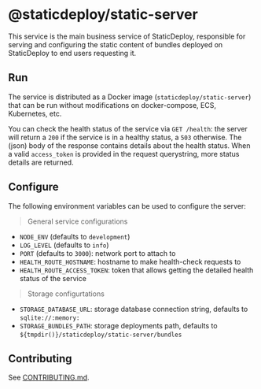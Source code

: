 # @staticdeploy/static-server

This service is the main business service of StaticDeploy, responsible for
serving and configuring the static content of bundles deployed on StaticDeploy
to end users requesting it.

## Run

The service is distributed as a Docker image (`staticdeploy/static-server`) that
can be run without modifications on docker-compose, ECS, Kubernetes, etc.

You can check the health status of the service via `GET /health`: the server
will return a `200` if the service is in a healthy status, a `503` otherwise.
The (json) body of the response contains details about the health status. When a
valid `access_token` is provided in the request querystring, more status details
are returned.

## Configure

The following environment variables can be used to configure the server:

> General service configurations

* `NODE_ENV` (defaults to `development`)
* `LOG_LEVEL` (defaults to `info`)
* `PORT` (defaults to `3000`): network port to attach to
* `HEALTH_ROUTE_HOSTNAME`: hostname to make health-check requests to
* `HEALTH_ROUTE_ACCESS_TOKEN`: token that allows getting the detailed health
  status of the service

> Storage configurtations

* `STORAGE_DATABASE_URL`: storage database connection string, defaults to
  `sqlite://:memory:`
* `STORAGE_BUNDLES_PATH`: storage deployments path, defaults to
  `${tmpdir()}/staticdeploy/static-server/bundles`

## Contributing

See [CONTRIBUTING.md](CONTRIBUTING.md).

